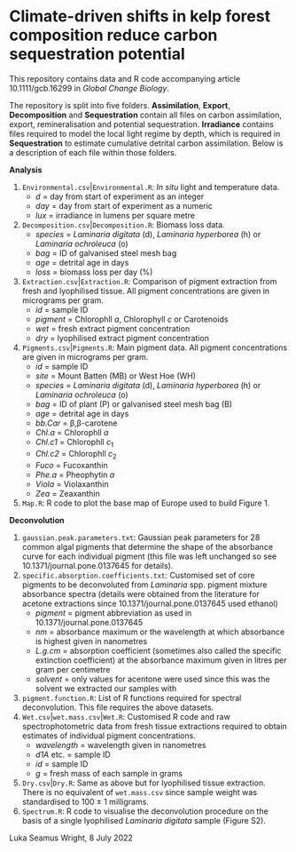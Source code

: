 # Climate-driven shifts in kelp forest composition reduce carbon sequestration potential
This repository contains data and R code accompanying article 10.1111/gcb.16299 in *Global Change Biology*.

The repository is split into five folders. **Assimilation**, **Export**, **Decomposition** and **Sequestration** contain all files on carbon assimilation, export, remineralisation and potential sequestration. **Irradiance** contains files required to model the local light regime by depth, which is required in **Sequestration** to estimate cumulative detrital carbon assimilation. Below is a description of each file within those folders.

**Analysis**
1. `Environmental.csv`|`Environmental.R`: *In situ* light and temperature data.
    - *d* = day from start of experiment as an integer
    - *day* = day from start of experiment as a numeric
    - *lux* = irradiance in lumens per square metre
2. `Decomposition.csv`|`Decomposition.R`: Biomass loss data.
    - *species* = *Laminaria digitata* (d), *Laminaria hyperborea* (h) or *Laminaria ochroleuca* (o)
    - *bag* = ID of galvanised steel mesh bag
    - *age* = detrital age in days
    - *loss* = biomass loss per day (%)
3. `Extraction.csv`|`Extraction.R`: Comparison of pigment extraction from fresh and lyophilised tissue. All pigment concentrations are given in micrograms per gram.
    - *id* = sample ID
    - *pigment* = Chlorophll *a*, Chlorophyll *c* or Carotenoids
    - *wet* = fresh extract pigment concentration
    - *dry* = lyophilised extract pigment concentration
4. `Pigments.csv`|`Pigments.R`: Main pigment data. All pigment concentrations are given in micrograms per gram.
    - *id* = sample ID
    - *site* = Mount Batten (MB) or West Hoe (WH)
    - *species* = *Laminaria digitata* (d), *Laminaria hyperborea* (h) or *Laminaria ochroleuca* (o)
    - *bag* = ID of plant (P) or galvanised steel mesh bag (B)
    - *age* = detrital age in days
    - *bb.Car* = β,β-carotene
    - *Chl.a* = Chlorophll *a*
    - *Chl.c1* = Chlorophll *c*<sub>1</sub>
    - *Chl.c2* = Chlorophll *c*<sub>2</sub>
    - *Fuco* = Fucoxanthin
    - *Phe.a* = Pheophytin *a*
    - *Viola* = Violaxanthin
    - *Zea* = Zeaxanthin
5. `Map.R`: R code to plot the base map of Europe used to build Figure 1.

**Deconvolution**
1. `gaussian.peak.parameters.txt`: Gaussian peak parameters for 28 common algal pigments that determine the shape of the absorbance curve for each individual pigment (this file was left unchanged so see 10.1371/journal.pone.0137645 for details).
2. `specific.absorption.coefficients.txt`: Customised set of core pigments to be deconvoluted from *Laminaria* spp. pigment mixture absorbance spectra (details were obtained from the literature for acetone extractions since 10.1371/journal.pone.0137645 used ethanol)
    - *pigment* = pigment abbreviation as used in 10.1371/journal.pone.0137645
    - *nm* = absorbance maximum or the wavelength at which absorbance is highest given in nanometres
    - *L.g.cm* = absorption coefficient (sometimes also called the specific extinction coefficient) at the absorbance maximum given in litres per gram per centimetre
    - *solvent* = only values for acentone were used since this was the solvent we extracted our samples with
3. `pigment.function.R`: List of R functions required for spectral deconvolution. This file requires the above datasets.
4. `Wet.csv`|`wet.mass.csv`|`Wet.R`: Customised R code and raw spectrophotometric data from fresh tissue extractions required to obtain estimates of individual pigment concentrations.
    - *wavelength* = wavelength given in nanometres
    - *d1A* etc. = sample ID
    - *id* = sample ID
    - *g* = fresh mass of each sample in grams
5. `Dry.csv`|`Dry.R`: Same as above but for lyophilised tissue extraction. There is no equivalent of `wet.mass.csv` since sample weight was standardised to 100 ± 1 milligrams.
6. `Spectrum.R`: R code to visualise the deconvolution procedure on the basis of a single lyophilised *Laminaria digitata* sample (Figure S2). 

Luka Seamus Wright, 8 July 2022
